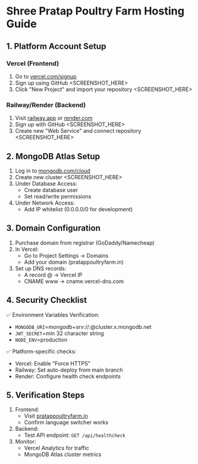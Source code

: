 # Shree Pratap Poultry Farm Hosting Guide

## 1. Platform Account Setup

### Vercel (Frontend)
1. Go to [vercel.com/signup](https://vercel.com/signup)
2. Sign up using GitHub <SCREENSHOT_HERE>
3. Click "New Project" and import your repository <SCREENSHOT_HERE>

### Railway/Render (Backend)
1. Visit [railway.app](https://railway.app) or [render.com](https://render.com)
2. Sign up with GitHub <SCREENSHOT_HERE>
3. Create new "Web Service" and connect repository <SCREENSHOT_HERE>

## 2. MongoDB Atlas Setup
1. Log in to [mongodb.com/cloud](https://mongodb.com/cloud)
2. Create new cluster <SCREENSHOT_HERE>
3. Under Database Access:
   - Create database user
   - Set read/write permissions
4. Under Network Access:
   - Add IP whitelist (0.0.0.0/0 for development)

## 3. Domain Configuration
1. Purchase domain from registrar (GoDaddy/Namecheap)
2. In Vercel:
   - Go to Project Settings → Domains
   - Add your domain (pratappoultryfarm.in)
3. Set up DNS records:
   - A record @ → Vercel IP
   - CNAME www → cname.vercel-dns.com

## 4. Security Checklist
✅ Environment Variables Verification:
- `MONGODB_URI`=mongodb+srv://<user>:<password>@cluster.x.mongodb.net
- `JWT_SECRET`=min 32 character string
- `NODE_ENV`=production

✅ Platform-specific checks:
- Vercel: Enable "Force HTTPS"
- Railway: Set auto-deploy from main branch
- Render: Configure health check endpoints

## 5. Verification Steps
1. Frontend:
   - Visit [pratappoultryfarm.in](https://pratappoultryfarm.in)
   - Confirm language switcher works
2. Backend:
   - Test API endpoint: `GET /api/healthcheck`
3. Monitor:
   - Vercel Analytics for traffic
   - MongoDB Atlas cluster metrics